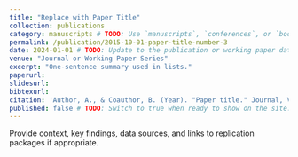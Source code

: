 ```yaml
---
title: "Replace with Paper Title"
collection: publications
category: manuscripts # TODO: Use `manuscripts`, `conferences`, or `books` to group items.
permalink: /publication/2015-10-01-paper-title-number-3
date: 2024-01-01 # TODO: Update to the publication or working paper date.
venue: "Journal or Working Paper Series"
excerpt: "One-sentence summary used in lists."
paperurl:
slidesurl:
bibtexurl:
citation: 'Author, A., & Coauthor, B. (Year). "Paper title." Journal, Volume(Issue).'
published: false # TODO: Switch to true when ready to show on the site.
---
```


<!-- TODO: Replace this paragraph with the abstract or summary you want on the publication detail page. -->
Provide context, key findings, data sources, and links to replication packages if appropriate.

<!-- OPTIONAL: Use additional Markdown below for acknowledgements, media coverage, or related work. -->
